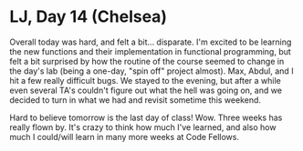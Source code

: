 # LJ, Day 14 (Chelsea)

Overall today was hard, and felt a bit... disparate. I'm excited to be learning the new functions and their implementation in functional programming, but felt a bit surprised by how the routine of the course seemed to change in the day's lab (being a one-day, "spin off" project almost). Max, Abdul, and I hit a few really difficult bugs. We stayed to the evening, but after a while even several TA's couldn't figure out what the hell was going on, and we decided to turn in what we had and revisit sometime this weekend.

Hard to believe tomorrow is the last day of class! Wow. Three weeks has really flown by. It's crazy to think how much I've learned, and also how much I could/will learn in many more weeks at Code Fellows. 
